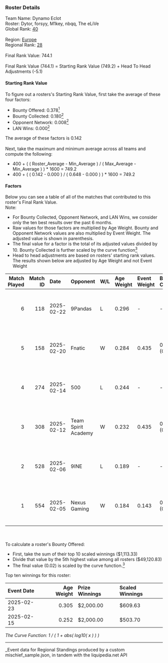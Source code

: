 ### Roster Details<br />
Team Name: Dynamo Eclot<br />
Roster: Dytor, forsyy, M1key, nbqq, The eLiVe<br />
Global Rank: [40](../../standings_global_2025_07_07.md)<br />
<br />
Region: [Europe]( ../../standings_europe_2025_07_07.md)<br />
Regional Rank: [28]( ../../standings_europe_2025_07_07.md)<br />
<br />
Final Rank Value:  744.1<br />
<br />
Final Rank Value (744.1) = Starting Rank Value (749.2) + Head To Head Adjustments (-5.1)<br />

#### Starting Rank Value<br />
To figure out a rosters's Starting Rank Value, first take the average of these four factors:<br />
- Bounty Offered: 0.378[<sup>1</sup>](#table2)
- Bounty Collected: 0.180[<sup>2</sup>](#table1)
- Opponent Network: 0.008[<sup>2</sup>](#table1)
- LAN Wins: 0.000[<sup>2</sup>](#table1)

The average of these factors is 0.142<br />
<br />
Next, take the maximum and minimum average across all teams and compute the following:<br />
- 400 + ( ( Roster_Average - Min_Average ) / ( Max_Average - Min_Average ) ) * 1600 = 749.2
- 400 + ( ( 0.142 - 0.000 ) / ( 0.648 - 0.000 ) ) * 1600 = 749.2


#### Factors<br />
Below you can see a table of all of the matches that contributed to this roster's Final Rank Value.<br />
Note:<br />

- For Bounty Collected, Opponent Network, and LAN Wins, we consider only the ten best results over the past 6 months.
- Raw values for those factors are multiplied by Age Weight. Bounty and Opponent Network values are also multiplied by Event Weight. The adjusted value is shown in parenthesis.
- The final value for a factor is the total of its adjusted values divided by 10. Bounty Collected is further scaled by the curve function[<sup>3</sup>](#curveFunction)
- Head to head adjustments are based on rosters' starting rank values. The results shown below are adjusted by Age Weight and not Event Weight
<span id="table1"></span><br />


| Match Played | Match ID | Date       | Opponent            | W/L | Age Weight | Event Weight | Bounty Collected | Opponent Network | LAN Wins  | H2H Adj. | Roster                                |
| -: | -: | :- | :- | :- | :- | :- | :- | :- | :- | -: | :- |
|            6 |      118 | 2025-02-22 | 9Pandas             | L   | 0.296      | -            | -                | -                | -         |    -4.05 | Dytor, forsyy, M1key, nbqq, The eLiVe |
|            5 |      158 | 2025-02-20 | Fnatic              | W   | 0.284      | 0.435        | 0.000 (0.000)    | 0.489 (0.060)    | 0 (0.000) |     2.68 | Dytor, forsyy, M1key, nbqq, The eLiVe |
|            4 |      274 | 2025-02-14 | 500                 | L   | 0.244      | -            | -                | -                | -         |    -1.94 | Dytor, forsyy, M1key, nbqq, The eLiVe |
|            3 |      308 | 2025-02-12 | Team Spirit Academy | W   | 0.232      | 0.435        | 0.000 (0.000)    | 0.214 (0.022)    | 0 (0.000) |     0.99 | Dytor, forsyy, M1key, nbqq, The eLiVe |
|            2 |      528 | 2025-02-06 | 9INE                | L   | 0.189      | -            | -                | -                | -         |    -4.59 | Dytor, forsyy, M1key, nbqq, The eLiVe |
|            1 |      554 | 2025-02-05 | Nexus Gaming        | W   | 0.184      | 0.143        | 0.010 (0.000)    | 0.093 (0.002)    | 0 (0.000) |     1.80 | Dytor, forsyy, M1key, nbqq, The eLiVe |

<br />
<span id="table2"></span><br />
To calculate a roster's Bounty Offered:<br />

- First, take the sum of their top 10 scaled winnings ($1,113.33)
- Divide that value by the 5th highest value among all rosters ($49,120.83)
- The final value (0.02) is scaled by the curve function.[<sup>3</sup>](#curveFunction)

Top ten winnings for this roster:<br />

| Event Date | Age Weight | Prize Winnings | Scaled Winnings |
| :- | -: | :- | :- |
| 2025-02-23 |      0.305 | $2,000.00      | $609.63         |
| 2025-02-15 |      0.252 | $2,000.00      | $503.70         |


<span id="curveFunction"></span>_The Curve Function: 1 / ( 1 + abs( log10( x ) ) )_<br />

---
_Event data for Regional Standings produced by a custom mischief_sample.json, in tandem with the liquipedia.net API<br />

